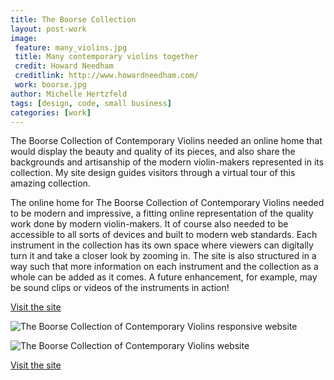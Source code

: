 ```yaml
---
title: The Boorse Collection
layout: post-work
image:
 feature: many_violins.jpg
 title: Many contemporary violins together
 credit: Howard Needham
 creditlink: http://www.howardneedham.com/
 work: boorse.jpg
author: Michelle Hertzfeld
tags: [design, code, small business]
categories: [work]
---
```

The Boorse Collection of Contemporary Violins needed an online home that would display the beauty and quality of its pieces, and also share the backgrounds and artisanship of the modern violin-makers represented in its collection. My site design guides visitors through a virtual tour of this amazing collection.<!--more-->

The online home for The Boorse Collection of Contemporary Violins needed to be modern and impressive, a fitting online representation of the quality work done by modern violin-makers. It of course also needed to be accessible to all sorts of devices and built to modern web standards. Each instrument in the collection has its own space where viewers can digitally turn it and take a closer look by zooming in. The site is also structured in a way such that more information on each instrument and the collection as a whole can be added as it comes. A future enhancement, for example, may be sound clips or videos of the instruments in action!

[Visit the site](http://www.boorsecollection.com/)

![The Boorse Collection of Contemporary Violins responsive website](https://meiqimichelle.github.io/mhertzfeld/assets/img/boorse_responsive.jpg)

![The Boorse Collection of Contemporary Violins website](https://meiqimichelle.github.io/mhertzfeld/assets/img/boorse_site.jpg)

 [Visit the site](http://www.boorsecollection.com/)
